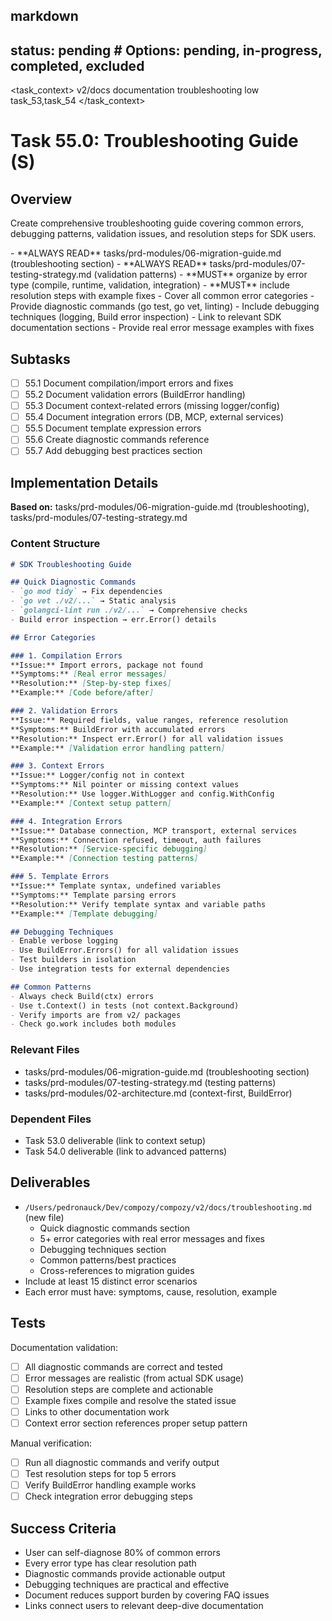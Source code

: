 ## markdown

## status: pending # Options: pending, in-progress, completed, excluded

<task_context>
<domain>v2/docs</domain>
<type>documentation</type>
<scope>troubleshooting</scope>
<complexity>low</complexity>
<dependencies>task_53,task_54</dependencies>
</task_context>

# Task 55.0: Troubleshooting Guide (S)

## Overview

Create comprehensive troubleshooting guide covering common errors, debugging patterns, validation issues, and resolution steps for SDK users.

<critical>
- **ALWAYS READ** tasks/prd-modules/06-migration-guide.md (troubleshooting section)
- **ALWAYS READ** tasks/prd-modules/07-testing-strategy.md (validation patterns)
- **MUST** organize by error type (compile, runtime, validation, integration)
- **MUST** include resolution steps with example fixes
</critical>

<requirements>
- Cover all common error categories
- Provide diagnostic commands (go test, go vet, linting)
- Include debugging techniques (logging, Build error inspection)
- Link to relevant SDK documentation sections
- Provide real error message examples with fixes
</requirements>

## Subtasks

- [ ] 55.1 Document compilation/import errors and fixes
- [ ] 55.2 Document validation errors (BuildError handling)
- [ ] 55.3 Document context-related errors (missing logger/config)
- [ ] 55.4 Document integration errors (DB, MCP, external services)
- [ ] 55.5 Document template expression errors
- [ ] 55.6 Create diagnostic commands reference
- [ ] 55.7 Add debugging best practices section

## Implementation Details

**Based on:** tasks/prd-modules/06-migration-guide.md (troubleshooting), tasks/prd-modules/07-testing-strategy.md

### Content Structure

```markdown
# SDK Troubleshooting Guide

## Quick Diagnostic Commands
- `go mod tidy` → Fix dependencies
- `go vet ./v2/...` → Static analysis
- `golangci-lint run ./v2/...` → Comprehensive checks
- Build error inspection → err.Error() details

## Error Categories

### 1. Compilation Errors
**Issue:** Import errors, package not found
**Symptoms:** [Real error messages]
**Resolution:** [Step-by-step fixes]
**Example:** [Code before/after]

### 2. Validation Errors
**Issue:** Required fields, value ranges, reference resolution
**Symptoms:** BuildError with accumulated errors
**Resolution:** Inspect err.Error() for all validation issues
**Example:** [Validation error handling pattern]

### 3. Context Errors
**Issue:** Logger/config not in context
**Symptoms:** Nil pointer or missing context values
**Resolution:** Use logger.WithLogger and config.WithConfig
**Example:** [Context setup pattern]

### 4. Integration Errors
**Issue:** Database connection, MCP transport, external services
**Symptoms:** Connection refused, timeout, auth failures
**Resolution:** [Service-specific debugging]
**Example:** [Connection testing patterns]

### 5. Template Errors
**Issue:** Template syntax, undefined variables
**Symptoms:** Template parsing errors
**Resolution:** Verify template syntax and variable paths
**Example:** [Template debugging]

## Debugging Techniques
- Enable verbose logging
- Use BuildError.Errors() for all validation issues
- Test builders in isolation
- Use integration tests for external dependencies

## Common Patterns
- Always check Build(ctx) errors
- Use t.Context() in tests (not context.Background)
- Verify imports are from v2/ packages
- Check go.work includes both modules
```

### Relevant Files

- tasks/prd-modules/06-migration-guide.md (troubleshooting section)
- tasks/prd-modules/07-testing-strategy.md (testing patterns)
- tasks/prd-modules/02-architecture.md (context-first, BuildError)

### Dependent Files

- Task 53.0 deliverable (link to context setup)
- Task 54.0 deliverable (link to advanced patterns)

## Deliverables

- `/Users/pedronauck/Dev/compozy/compozy/v2/docs/troubleshooting.md` (new file)
  - Quick diagnostic commands section
  - 5+ error categories with real error messages and fixes
  - Debugging techniques section
  - Common patterns/best practices
  - Cross-references to migration guides
- Include at least 15 distinct error scenarios
- Each error must have: symptoms, cause, resolution, example

## Tests

Documentation validation:
- [ ] All diagnostic commands are correct and tested
- [ ] Error messages are realistic (from actual SDK usage)
- [ ] Resolution steps are complete and actionable
- [ ] Example fixes compile and resolve the stated issue
- [ ] Links to other documentation work
- [ ] Context error section references proper setup pattern

Manual verification:
- [ ] Run all diagnostic commands and verify output
- [ ] Test resolution steps for top 5 errors
- [ ] Verify BuildError handling example works
- [ ] Check integration error debugging steps

## Success Criteria

- User can self-diagnose 80% of common errors
- Every error type has clear resolution path
- Diagnostic commands provide actionable output
- Debugging techniques are practical and effective
- Document reduces support burden by covering FAQ issues
- Links connect users to relevant deep-dive documentation
